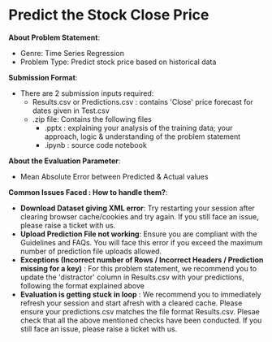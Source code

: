 # Predict the Stock Close Price

**About Problem Statement**:
 - Genre: Time Series Regression
 - Problem Type: Predict stock price based on historical data

**Submission Format**:
 - There are 2 submission inputs required:
	- Results.csv or Predictions.csv : contains 'Close' price forecast for dates given in Test.csv
	- .zip file: Contains the following files
	    - .pptx : explaining your analysis of the training data; your approach, logic & understanding of the problem statement
	    - .ipynb : source code notebook

**About the Evaluation Parameter**:
 - Mean Absolute Error between Predicted & Actual values
 
**Common Issues Faced : How to handle them?**:

 - **Download Dataset giving XML error**: Try restarting your session after clearing browser cache/cookies and try again. If you still face an issue, please raise a ticket with us.
 - **Upload Prediction File not working**: Ensure you are compliant with the Guidelines and FAQs. You will face this error if you exceed the maximum number of prediction file uploads allowed.
 - **Exceptions (Incorrect number of Rows / Incorrect Headers / Prediction missing for a key)** : For this problem statement, we recommend you to update the 'distractor' column in Results.csv with your predictions, following the format explained above
 - **Evaluation is getting stuck in loop** : We recommend you to immediately refresh your session and start afresh with a cleared cache. Please ensure your predictions.csv matches the file format Results.csv. Plesae check that all the above mentioned checks have been conducted. If you still face an issue, please raise a ticket with us.	
